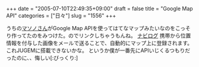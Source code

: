 +++
date = "2005-07-10T22:49:35+09:00"
draft = false
title = "Google Map API"
categories = ["日々"]
slug = "1556"
+++

うちの<a href="http://manno.jugem.jp" target="_blank">マソノさん</a>がGoogle Map APIを使ってはてなマップみたいなのをこっそり作ってたのをみつけた。のでリンクしちゃうもんね。
<a href="http://navilog.manno.jp/mailbbs.php" target="_blank">ナビログ</a>
携帯から位置情報を付与した画像をメールで送ることで、自動的にマップ上に登録されます。これJUGEMに搭載できないかな。
というか僕が一番先にAPIいじくるつもりだったのに、、悔しい[:びっくり:]

